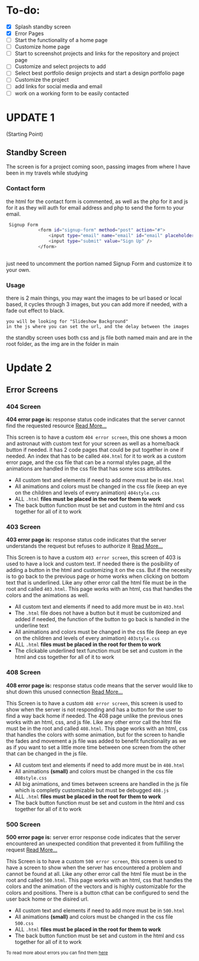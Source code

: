 # To-do:
- [x] Splash standby screen
- [x] Error Pages
- [ ] Start the functionality of a home page
- [ ] Customize home page
- [ ] Start to screenshot projects and links for the repository and project page
- [ ] Customize and select projects to add 
- [ ] Select best portfolio design projects and start a design portfolio page
- [ ] Customize the project
- [ ] add links for social media and email
- [ ] work on a working form to be easily contacted

# UPDATE 1 
(Starting Point)

## Standby Screen

The screen is for a project coming soon, passing images from where I have been in my travels while studying

### Contact form
the html for the contact form is commented, as well as the php for it and js for it as they will auth for email address and php to send the form to your email.

```bash
 Signup Form 
			<form id="signup-form" method="post" action="#">
				<input type="email" name="email" id="email" placeholder="Email Address" />
				<input type="submit" value="Sign Up" />
			</form>
		
```
just need to uncomment the portion named Signup Form and customize it to your own.

### Usage

there is 2 main things, you may want the images to be url based or local based, it cycles through 3 images, but you can add more if needed, with a fade out effect to black.
```
you will be looking for "Slideshow Background" 
in the js where you can set the url, and the delay between the images
```
the standby screen uses both css and js file both named main and are in the root folder, as the img are in the folder in main


# Update 2


## Error Screens
### 404 Screen

**404 error page is:** response status code indicates that the server cannot find the requested resource [Read More...](https://developer.mozilla.org/en-US/docs/Web/HTTP/Status/404)

This screen is to have a custom `404 error screen`, this one shows a moon and astronaut with custom text for your screen as well as a home/back button if needed.
it has 2 code pages that could be put together in one if needed. An index that has to be called `404.html` for it to work as a custom error page, and the css file that can be a normal styles page, all the animations are handled in the css file that has some scss attributes.

-   All custom text and elements if need to add more must be in `404.html`
-   All animations and colors must be changed in the css file (keep an eye on the children and levels of every animation) `404style.css`
-   ALL `.html` **files must be placed in the __root__ for them to work**
-   The back button function must be set and custom in the html and css together for all of it to work

### 403 Screen

**403 error page is:**  response status code indicates that the server understands the request but refuses to authorize it [Read More...](https://developer.mozilla.org/en-US/docs/Web/HTTP/Status/403)

This Screen is to have a custom `403 error screen`, this screen of 403 is used to have a lock and custom text. If needed there is the posibility of adding a button in the html and customizing it on the css. But if the necesity is to go back to the previous page or home works when clicking on bottom text that is underlined. Like any other error call the html file must be in the root and called `403.html`. This page works with an html, css that handles the colors and the animations as well.

-   All custom text and elements if need to add more must be in `403.html`
-   The `.html` file does not have a button but it must be customized and added if needed, the function of the button to go back is handled in the underline text
-   All animations and colors must be changed in the css file (keep an eye on the children and levels of every animation) `403style.css`
-   ALL `.html` **files must be placed in the __root__ for them to work**
-   The clickable underlined text function must be set and custom in the html and css together for all of it to work

### 408 Screen

**408 error page is:**  response status code means that the server would like to shut down this unused connection [Read More...](https://developer.mozilla.org/en-US/docs/Web/HTTP/Status/408)

This Screen is to have a custom `408 error screen`, this screen is used to show when the server is not responding and has a button for the user to find a way back home if needed. The 408 page unlike the previous ones works with an html, css, and js file. Like any other error call the html file must be in the root and called `408.html`. This page works with an html, css that handles the colors with some animation, but for the screen to handle the fades and movement a js file was added to benefit functionality as we as if you want to set a little more time between one screen from the other that can be changed in the js file.

-   All custom text and elements if need to add more must be in `408.html`
-   All animations __(small)__ and colors must be changed in the css file `408style.css`
-   All big animations, and times between screens are handled in the js file which is completly customizable but must be debugged `408.js`
-   ALL `.html` **files must be placed in the __root__ for them to work**
-   The back button function must be set and custom in the html and css together for all of it to work

### 500 Screen

**500 error page is:**  server error response code indicates that the server encountered an unexpected condition that prevented it from fulfilling the request [Read More...](https://developer.mozilla.org/en-US/docs/Web/HTTP/Status/500)

This Screen is to have a custom `500 error screen`, this screen is used to have a screen to show when the server has encountered a problem and cannot be found at all. Like any other error call the html file must be in the root and called `500.html`. This page works with an html, css that handles the colors and the animation of the vectors and is highly customizable for the colors and positions. There is a button cthat can be configured to send the user back home or the disired url.

-   All custom text and elements if need to add more must be in `500.html`
-   All animations __(small)__ and colors must be changed in the css file `500.css`
-   ALL `.html` **files must be placed in the __root__ for them to work**
-   The back button function must be set and custom in the html and css together for all of it to work

<sub>To read more about errors you can find them [here](https://developer.mozilla.org/en-US/docs/Web) </sub>





